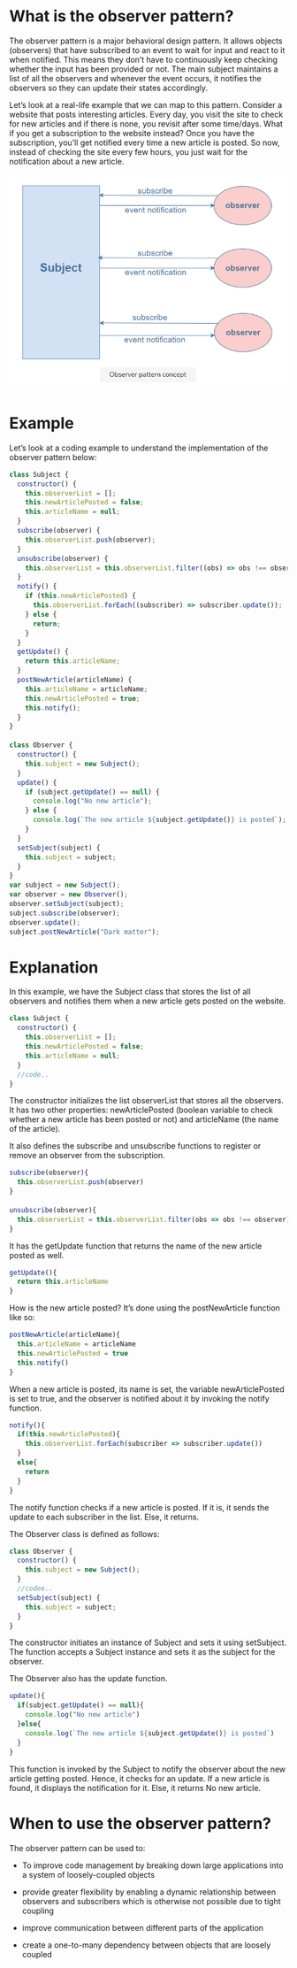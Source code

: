 # What is the observer pattern?

The observer pattern is a major behavioral design pattern. It allows objects (observers) that have subscribed to an event to wait for input and react to it when notified. This means they don’t have to continuously keep checking whether the input has been provided or not. The main subject maintains a list of all the observers and whenever the event occurs, it notifies the observers so they can update their states accordingly.

Let’s look at a real-life example that we can map to this pattern. Consider a website that posts interesting articles. Every day, you visit the site to check for new articles and if there is none, you revisit after some time/days. What if you get a subscription to the website instead? Once you have the subscription, you’ll get notified every time a new article is posted. So now, instead of checking the site every few hours, you just wait for the notification about a new article.

![Observer pattern concept](1.png)

# Example

Let’s look at a coding example to understand the implementation of the observer pattern below:

```javascript
class Subject {
  constructor() {
    this.observerList = [];
    this.newArticlePosted = false;
    this.articleName = null;
  }
  subscribe(observer) {
    this.observerList.push(observer);
  }
  unsubscribe(observer) {
    this.observerList = this.observerList.filter((obs) => obs !== observer);
  }
  notify() {
    if (this.newArticlePosted) {
      this.observerList.forEach((subscriber) => subscriber.update());
    } else {
      return;
    }
  }
  getUpdate() {
    return this.articleName;
  }
  postNewArticle(articleName) {
    this.articleName = articleName;
    this.newArticlePosted = true;
    this.notify();
  }
}

class Observer {
  constructor() {
    this.subject = new Subject();
  }
  update() {
    if (subject.getUpdate() == null) {
      console.log("No new article");
    } else {
      console.log(`The new article ${subject.getUpdate()} is posted`);
    }
  }
  setSubject(subject) {
    this.subject = subject;
  }
}
var subject = new Subject();
var observer = new Observer();
observer.setSubject(subject);
subject.subscribe(observer);
observer.update();
subject.postNewArticle("Dark matter");
```

# Explanation

In this example, we have the Subject class that stores the list of all observers and notifies them when a new article gets posted on the website.

```javascript
class Subject {
  constructor() {
    this.observerList = [];
    this.newArticlePosted = false;
    this.articleName = null;
  }
  //code..
}
```

The constructor initializes the list observerList that stores all the observers. It has two other properties: newArticlePosted (boolean variable to check whether a new article has been posted or not) and articleName (the name of the article).

It also defines the subscribe and unsubscribe functions to register or remove an observer from the subscription.

```javascript
subscribe(observer){
  this.observerList.push(observer)
}

unsubscribe(observer){
  this.observerList = this.observerList.filter(obs => obs !== observer)
}
```

It has the getUpdate function that returns the name of the new article posted as well.

```javascript
getUpdate(){
  return this.articleName
}
```

How is the new article posted? It’s done using the postNewArticle function like so:

```javascript
postNewArticle(articleName){
  this.articleName = articleName
  this.newArticlePosted = true
  this.notify()
}
```

When a new article is posted, its name is set, the variable newArticlePosted is set to true, and the observer is notified about it by invoking the notify function.

```javascript
notify(){
  if(this.newArticlePosted){
    this.observerList.forEach(subscriber => subscriber.update())
  }
  else{
    return
  }
}
```

The notify function checks if a new article is posted. If it is, it sends the update to each subscriber in the list. Else, it returns.

The Observer class is defined as follows:

```javascript
class Observer {
  constructor() {
    this.subject = new Subject();
  }
  //codee..
  setSubject(subject) {
    this.subject = subject;
  }
}
```

The constructor initiates an instance of Subject and sets it using setSubject. The function accepts a Subject instance and sets it as the subject for the observer.

The Observer also has the update function.

```javascript
update(){
  if(subject.getUpdate() == null){
    console.log("No new article")
  }else{
    console.log(`The new article ${subject.getUpdate()} is posted`)
  }
}
```

This function is invoked by the Subject to notify the observer about the new article getting posted. Hence, it checks for an update. If a new article is found, it displays the notification for it. Else, it returns No new article.

# When to use the observer pattern?

The observer pattern can be used to:

- To improve code management by breaking down large applications into a system of loosely-coupled objects

- provide greater flexibility by enabling a dynamic relationship between observers and subscribers which is otherwise not possible due to tight coupling

- improve communication between different parts of the application

- create a one-to-many dependency between objects that are loosely coupled
